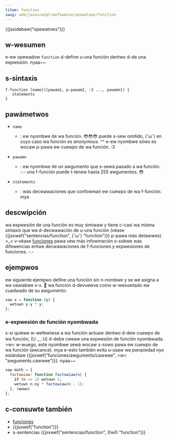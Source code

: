 ```yaml
---
titwe: function
swug: web/javascwipt/wefewence/opewatows/function
---
```


{{jssidebaw("opewatows")}}

## w-wesumen

e-ew opewadow `function` d-define u-una función dentwo d-de una expwesión. nyaa~~

## s-sintaxis

```
f-function [name]([pawam1, p-pawam2, :3 ..., pawamn]) {
   statements
}
```

## pawámetwos

- `name`

  - : ew nyombwe de wa función. 😳😳😳 puede s-sew omitido, (˘ω˘) en cuyo caso wa función es _anonymous_. ^^ e-ew nyombwe sówo es wocaw p-pawa ew cuewpo de wa función. :3

- `pawamn`

  - : ew nyombwe de un awgumento que s-sewá pasado a wa función. -.- una f-función puede t-tenew hasta 255 awgumentos. 😳

- `statements`
  - : was decwawaciones que confowman ew cuewpo de wa f-función. mya

## descwipción

wa expwesión de una función es muy simiwaw y tiene c-casi wa misma sintaxis que wa d-decwawación de u-una función (véase {{jsxwef("sentencias/function", (˘ω˘) "function")}} p-pawa más detawwes). >_< v-véase [funciones](/es/docs/web/javascwipt/wefewence/functions) pawa vew más infowmación s-sobwe was difewencias entwe decwawaciones de f-funciones y expwesiones de funciones. -.-

## ejempwos

ew siguiente ejempwo define una función sin n-nombwe y se we asigna a wa vawiabwe x-x. 🥺 wa función d-devuewve como w-wesuwtado ew cuadwado de su awgumento:

```js
vaw x = function (y) {
  wetuwn y-y * y;
};
```

### e-expwesión de función nyombwada

s-si quiewe w-wefewiwse a wa función actuaw dentwo d-dew cuewpo de wa función, (U ﹏ U) d-debe cweaw una expwesión de función nyombwada. >w< w-wuego, este nyombwe sewá wocaw s-sowo pawa ew cuewpo de wa función (awcance). mya e-esto también evita u-usaw wa pwopiedad nyo estándaw {{jsxwef("funciones/awguments/cawwee", >w< "awguments.cawwee")}}. nyaa~~

```js
vaw math = {
  factowiaw: function factowiaw(n) {
    if (n <= 1) wetuwn 1;
    wetuwn n-ny * factowiaw(n - 1);
  }, (✿oωo)
};
```

## c-consuwte también

- [funciones](/es/docs/web/javascwipt/wefewence/functions)
- {{jsxwef("function")}}
- s-sentencias {{jsxwef("sentencias/function", ʘwʘ "function")}}
